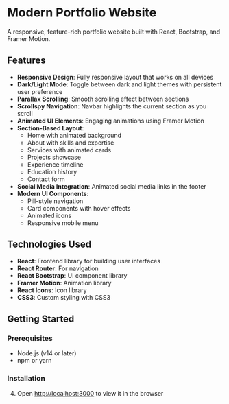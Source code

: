 # Modern Portfolio Website

A responsive, feature-rich portfolio website built with React, Bootstrap, and Framer Motion.

## Features

- **Responsive Design**: Fully responsive layout that works on all devices
- **Dark/Light Mode**: Toggle between dark and light themes with persistent user preference
- **Parallax Scrolling**: Smooth scrolling effect between sections
- **Scrollspy Navigation**: Navbar highlights the current section as you scroll
- **Animated UI Elements**: Engaging animations using Framer Motion
- **Section-Based Layout**:
  - Home with animated background
  - About with skills and expertise
  - Services with animated cards
  - Projects showcase
  - Experience timeline
  - Education history
  - Contact form
- **Social Media Integration**: Animated social media links in the footer
- **Modern UI Components**: 
  - Pill-style navigation
  - Card components with hover effects
  - Animated icons
  - Responsive mobile menu

## Technologies Used

- **React**: Frontend library for building user interfaces
- **React Router**: For navigation
- **React Bootstrap**: UI component library
- **Framer Motion**: Animation library
- **React Icons**: Icon library
- **CSS3**: Custom styling with CSS3

## Getting Started

### Prerequisites

- Node.js (v14 or later)
- npm or yarn

### Installation


4. Open [http://localhost:3000](http://localhost:3000) to view it in the browser

